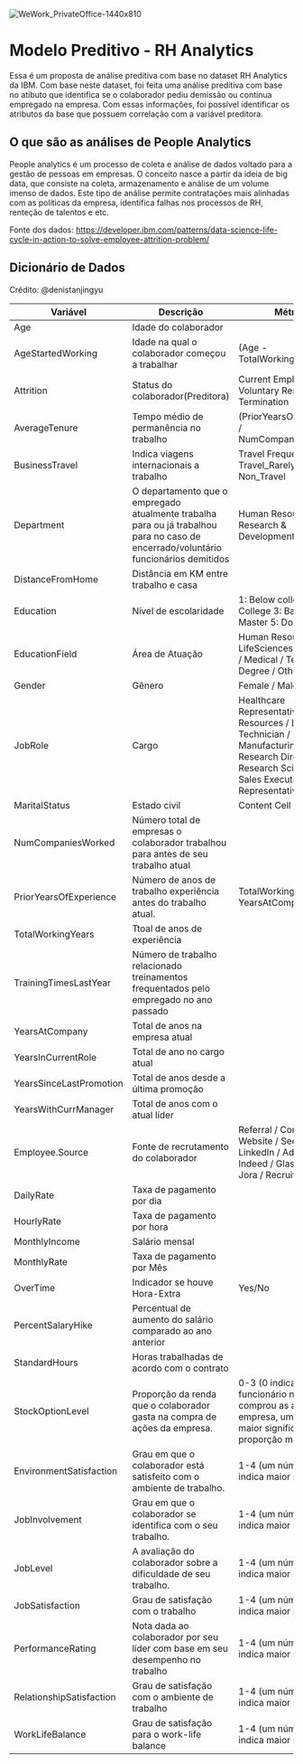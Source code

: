 ![WeWork_PrivateOffice-1440x810](https://user-images.githubusercontent.com/91103250/215613322-1dfc6554-270f-4b02-bf7a-7d6cd7e255bd.jpg)

# Modelo Preditivo - RH Analytics
Essa é um proposta de análise preditiva com base no dataset RH Analytics da IBM. Com base neste dataset, foi feita uma análise preditiva com base no atibuto que identifica se o colaborador pediu demissão ou continua empregado na empresa. Com essas informações, foi possível identificar os atributos da base que possuem correlação com a variável preditora.

## O que são as análises de People Analytics
People analytics é um processo de coleta e análise de dados voltado para a gestão de pessoas em empresas. O conceito nasce a partir da ideia de big data, que consiste na coleta, armazenamento e análise de um volume imenso de dados. Este tipo de análise permite contratações mais alinhadas com as políticas da empresa, identifica falhas nos processos de RH, renteção de talentos e etc.

Fonte dos dados: https://developer.ibm.com/patterns/data-science-life-cycle-in-action-to-solve-employee-attrition-problem/

## Dicionário de Dados
Crédito: @denistanjingyu

| Variável  | Descrição | Métrica
| ------------- | ------------- | ------------- |
| Age  | Idade do colaborador  |   |
| AgeStartedWorking | Idade na qual o colaborador começou a trabalhar  | (Age - TotalWorkingYears)  |
| Attrition  | Status do colaborador(Preditora) | Current Employee / Voluntary Resignation / Termination  |
| AverageTenure  | Tempo médio de permanência no trabalho  | (PriorYearsOfExperience / NumCompaniesWorked)  |
| BusinessTravel  | Indica viagens internacionais a trabalho  | Travel Frequently / Travel_Rarely / Non_Travel  |
| Department  | O departamento que o empregado atualmente trabalha para ou já trabalhou para no caso de encerrado/voluntário funcionários demitidos  | Human Resources / Research & Development / Sales  |
| DistanceFromHome  | Distância em KM entre trabalho e casa  |   |
| Education  | Nível de escolaridade  | 1: Below college 2: College 3: Bachelor 4: Master 5: Doctor  |
| EducationField  | Área de Atuação  | Human Resources / LifeSciences / Marketing / Medical / Technical Degree / Other  |
| Gender  | Gênero  | Female / Male  |
| JobRole  | Cargo  | Healthcare Representative / Human Resources / Laboratory Technician / Manager / Manufacturing Director / Research Director / Research Scientist / Sales Executive / Sales Representative  |
| MaritalStatus  | Estado civil  | Content Cell  |
| NumCompaniesWorked  | Número total de empresas o colaborador trabalhou para antes de seu trabalho atual  |   |
| PriorYearsOfExperience  | Número de anos de trabalho experiência antes do trabalho atual.  | TotalWorkingYears - YearsAtCompany  |
| TotalWorkingYears  | Ttoal de anos de experiência  |  |
| TrainingTimesLastYear  | Número de trabalho relacionado treinamentos frequentados pelo empregado no ano passado  |   |
| YearsAtCompany  | Total de anos na empresa atual |   |
| YearsInCurrentRole  | Total de ano no cargo atual  |   |
| YearsSinceLastPromotion  | Total de anos desde a última promoção  |   |
| YearsWithCurrManager  | Total de anos com o atual líder  |   |
| Employee.Source  | Fonte de recrutamento do colaborador  | Referral / Company Website / Seek / LinkedIn / Adzuna / Indeed / Glassdoor / Jora / Recruit.net  |
| DailyRate  | Taxa de pagamento por dia  |   |
| HourlyRate  | Taxa de pagamento por hora  |   |
| MonthlyIncome  | Salário mensal  |   |
| MonthlyRate  | Taxa de pagamento por Mês  |   |
| OverTime  | Indicador se houve Hora-Extra  | Yes/No  |
| PercentSalaryHike  | Percentual de aumento do salário comparado ao ano anterior  |   |
| StandardHours  | Horas trabalhadas de acordo com o contrato  |   |
| StockOptionLevel  | Proporção da renda que o colaborador gasta na compra de ações da empresa.  | 0-3 (0 indica que o funcionário não comprou as ações da empresa, um número maior significa uma proporção maior)  |
| EnvironmentSatisfaction  | Grau em que o colaborador está satisfeito com o ambiente de trabalho.  | 1-4 (um número maior indica maior satisfação)  |
| JobInvolvement  | Grau em que o colaborador se identifica com o seu trabalho.  | 1-4 (um número maior indica maior satisfação)  |
| JobLevel  | A avaliação do colaborador sobre a dificuldade de seu trabalho.  | 1-4 (um número maior indica maior satisfação)  |
| JobSatisfaction  | Grau de satisfação com o trabalho  | 1-4 (um número maior indica maior satisfação)  |
| PerformanceRating  | Nota dada ao colaborador por seu líder com base em seu desempenho no trabalho  | 1-4 (um número maior indica maior satisfação)  |
| RelationshipSatisfaction  | Grau de satisfação com o ambiente de trabalho  | 1-4 (um número maior indica maior satisfação)  |
| WorkLifeBalance  |Grau de satisfação para o work-life balance | 1-4 (um número maior indica maior satisfação)  |
